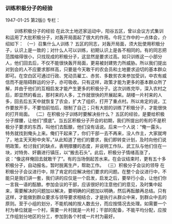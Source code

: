 ### 训练积极分子的经验

1947-01-25
第2版()
专栏：

　　训练积极分子的经验
    在此次土地还家运动中，阳谷五区，曾以会议方式集训和运用了大批积极分子，对轰开局面起了很大的作用。今将工作中的一点体会，介绍如下：
    （一）召集什么人训练？
    五区的同志，对轰开局面，须大批使用积极分子，认识上是一致的；对什么人可以训练，初期认识上是各不相同的。有的同志把范围缩得很小，只找现成的积极分子，这显然是要求过高。如只训练这一小部分人，他们回去后，不仅不能很快轰开局面，更易被封建势力所威胁。所以我们提出对到会的人不应要求那样高，只要是今天敢干的农会员和土地要求迫切的基本群众即可。在空白区可通过行政、党动员雇工、赤贫、多数贫农来参加受训，中农有威信而不是阻碍群运的分子，亦可吸收。只有这样，政策才能为更多的基本群众所了解，并由于他们的互相启发才能产生更多的积极分子。这次训练完毕，深入农村之后，即显然的看出，那村来的人多，工作就很快的开展起来。胡楼一片村来的人多，回去后五天中就恢复了农会，扩大了组织，打开了重点村。所以肯定的说，工作要放开手，不要怕前怕后，限制了自己；只有大胆的训练了积极分子，才能很快的打开局面。
  （二）在积极分子训练时要解决些什么？
    五区的经验，是要给积极分子撑腰，让他们“摸底”。当五区积极分子开会的初期，我们所提出的有的不是积极分子要求的东西，叫他们去酝酿，他们没有话说。后来一个人说：“俺一露头，特务就找到俺头上来。俺们干起来了，你们干部一去不再来，没人作主，大家就垮了，地主天天盼中央军。”从此知道了他们的要求，我们即转变计划，及时向他们说明政策，检讨我们的缺点，表明撑腰的态度，并说明工作队、武工队与他们住在一块，对特务、奸霸进行镇压，以“搬去石头”。此后，积极分子情绪高涨了，说：“像这样俺回去就敢干了”。有的当场倒起苦水来。在会议结束时，更有五十多积极分子，自动报名，暂时脱离生产，帮助工作。
  （三）积极分子会议的领导
    在积极分子会议进行中，除了肯定的应解决他们要求的问题。在整个会议进行中，不能只是我们讲一套，我们讲的应仅是一个启发，启发之后，要举行小会，让他们你一言我一语的酝酿。参加会议的干部，应该很好的注意他们的意见，及时集中起来，需要解决的问题加以解决，要明确的问题加以明确，然后再酝酿再总结。只有这样，才能做到群众要求与领导要求相结合，才是执行从群众中来，到群众中去的原则。至于小组的划分，不能机械的按人数去分，而应按情况去处理。如需要一个村为单位就是一个村，需要一片村就是一片村；干部的配备，不能平均分配，应按工作组划分地区的分工，参加到各个村或一片村为最好。
